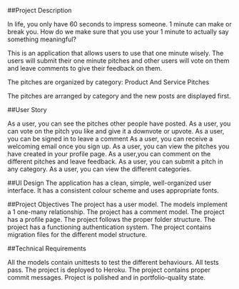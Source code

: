 ##Project Description

In life, you only have 60 seconds to impress someone. 1 minute can make or break you. How do we make sure that you use your 1 minute to actually say something meaningful?

This is an application that allows users to use that one minute wisely. The users will submit their one minute pitches and other users will vote on them and leave comments to give their feedback on them.

The pitches are organized by category: Product And Service Pitches
 
The pitches are arranged by category and the new posts are displayed first.


##User Story

As a user, you can see the pitches other people have posted.
As a user, you can vote on the pitch you like and give it a downvote or upvote.
As a user, you can be signed in to leave a comment
As a user, you can receive a welcoming email once you sign up.
As a user, you can view the pitches you have created in your profile page.
As a user,you can comment on the different pitches and leave feedback.
As a user, you can submit a pitch in any category.
As a user, you can view the different categories.


##UI Design
The application has a clean, simple, well-organized user interface. 
It has a consistent colour scheme and uses appropriate fonts.


##Project Objectives
The project has a user model.
The models implement a 1 one-many relationship.
The project has a comment model.
The project has a profile page.
The project follows the proper folder structure.
The project has a functioning authentication system.
The project contains migration files for the different model structure.



##Technical Requirements

All the models contain unittests to test the different behaviours. All tests pass.
The project is deployed to Heroku.
The project contains proper commit messages.
Project is polished and in portfolio-quality state.
